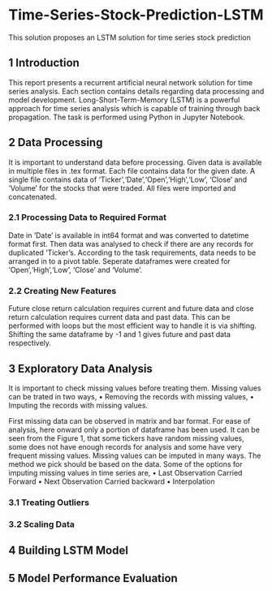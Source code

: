 # Time-Series-Stock-Prediction-LSTM
This solution proposes an LSTM solution for time series stock prediction

## 1 Introduction
This report presents a recurrent artificial neural network solution for time series
analysis. Each section contains details regarding data processing and model
development. Long-Short-Term-Memory (LSTM) is a powerful approach for
time series analysis which is capable of training through back propagation. The
task is performed using Python in Jupyter Notebook.

## 2 Data Processing
It is important to understand data before processing. Given data is available in
multiple files in .tex format. Each file contains data for the given date. A single
file contains data of ‘Ticker’,‘Date’,‘Open’,‘High’,‘Low’, ‘Close’ and ‘Volume’ for
the stocks that were traded. All files were imported and concatenated.

### 2.1 Processing Data to Required Format
Date in ‘Date’ is available in int64 format and was converted to datetime format
first. Then data was analysed to check if there are any records for duplicated
‘Ticker’s. According to the task requirements, data needs to be arranged in to
a pivot table. Seperate dataframes were created for ‘Open’,‘High’,‘Low’, ‘Close’
and ‘Volume’.

### 2.2 Creating New Features
Future close return calculation requires current and future data and close return
calculation requires current data and past data. This can be performed with
loops but the most efficient way to handle it is via shifting. Shifting the same
dataframe by -1 and 1 gives future and past data respectively.

## 3 Exploratory Data Analysis
It is important to check missing values before treating them. Missing values can
be trated in two ways,
• Removing the records with missing values,
• Imputing the records with missing values.

First missing data can be observed in matrix and bar format. For ease of
analysis, here onward only a portion of dataframe has been used. It can be seen
from the Figure 1, that some tickers have random missing values, some does not
have enough records for analysis and some have very frequent missing values.
Missing values can be imputed in many ways. The method we pick should
be based on the data. Some of the options for imputing missing values in time
series are,
• Last Observation Carried Forward
• Next Observation Carried backward
• Interpolation
### 3.1 Treating Outliers
### 3.2 Scaling Data
## 4 Building LSTM Model
## 5 Model Performance Evaluation
